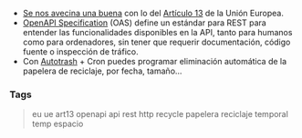 * [Se nos avecina una buena](https://www.adslzone.net/2018/09/12/pe-aprueba-directiva-derechos-autor/) con lo del [Artículo 13](https://eur-lex.europa.eu/legal-content/ES/TXT/?uri=CELEX%3A52016PC0593) de la Unión Europea.
* [OpenAPI Specification](https://github.com/OAI/OpenAPI-Specification/blob/master/versions/3.0.1.md) (OAS) define un estándar para REST para entender las funcionalidades disponibles en la API, tanto para humanos como para ordenadores, sin tener que requerir documentación, código fuente o inspección de tráfico.
* Con [Autotrash](https://github.com/bneijt/autotrash) + Cron puedes programar eliminación automática de la papelera de reciclaje, por fecha, tamaño...

### Tags
> eu ue art13 openapi api rest http recycle papelera reciclaje temporal temp espacio
